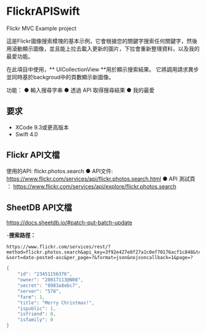 
# FlickrAPISwift

Flickr MVC Example project

這是Flickr圖像搜索模塊的基本示例，它會根據您的關鍵字搜索任何關鍵字，然後
用滾動顯示圖像，並且能上拉去載入更新的圖片，下拉會重新整理資料，以及我的最愛功能。

在此項目中使用，** UICollectionView **用於顯示搜索結果。
它將調用請求異步並同時基於backgroud中的頁數顯示新圖像。

功能：
● 輸入搜尋字串
● 透過 API 取得搜尋結果
● 我的最愛

##  要求
* XCode 9.3或更高版本
* Swift 4.0

## Flickr API文檔
使用的API: flickr.photos.search
● API文件: https://www.flickr.com/services/api/flickr.photos.search.html
● API 測試頁 ： https://www.flickr.com/services/api/explore/flickr.photos.search

## SheetDB API文檔
https://docs.sheetdb.io/#patch-put-batch-update

-**搜索路徑：**

```
https://www.flickr.com/services/rest/?method=flickr.photos.search&api_key=3f92e427e0f27a1c0ef70176acf1c848&text=?&sort=date-posted-asc&per_page=?&format=json&nojsoncallback=1&page=?

```

``` swift
{
    "id": "23451156376",
    "owner": "28017113@N08",
    "secret": "8983a8ebc7",
    "server": "578",
    "farm": 1,
    "title": "Merry Christmas!",
    "ispublic": 1,
    "isfriend": 0,
    "isfamily": 0
}
```
